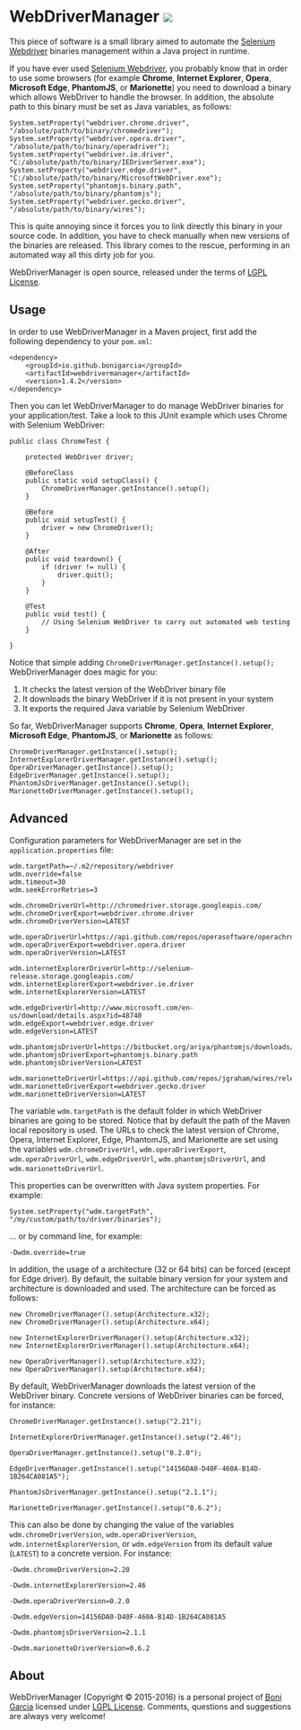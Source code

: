 # WebDriverManager [![][Logo]][GitHub Repository]

This piece of software is a small library aimed to automate the [Selenium Webdriver] binaries management within a Java project in runtime.

If you have ever used [Selenium Webdriver], you probably know that in order to use some browsers (for example **Chrome**, **Internet Explorer**, **Opera**, **Microsoft Edge**, **PhantomJS**, or **Marionette**) you need to download a binary which allows WebDriver to handle the browser. In addition, the absolute path to this binary must be set as Java variables, as follows:

	System.setProperty("webdriver.chrome.driver", "/absolute/path/to/binary/chromedriver");
	System.setProperty("webdriver.opera.driver", "/absolute/path/to/binary/operadriver");
	System.setProperty("webdriver.ie.driver", "C:/absolute/path/to/binary/IEDriverServer.exe");
	System.setProperty("webdriver.edge.driver", "C:/absolute/path/to/binary/MicrosoftWebDriver.exe");
	System.setProperty("phantomjs.binary.path", "/absolute/path/to/binary/phantomjs");
	System.setProperty("webdriver.gecko.driver", "/absolute/path/to/binary/wires");

This is quite annoying since it forces you to link directly this binary in your source code. In addition, you have to check manually when new versions of the binaries are released. This library comes to the rescue, performing in an automated way all this dirty job for you.

WebDriverManager is open source, released under the terms of [LGPL License].

## Usage

In order to use WebDriverManager in a Maven project, first add the following dependency to your `pom.xml`:

	<dependency>
		<groupId>io.github.bonigarcia</groupId>
		<artifactId>webdrivermanager</artifactId>
		<version>1.4.2</version>
	</dependency>

Then you can let WebDriverManager to do manage WebDriver binaries for your application/test. Take a look to this JUnit example which uses Chrome with Selenium WebDriver:

	public class ChromeTest {

		protected WebDriver driver;

		@BeforeClass
		public static void setupClass() {
			ChromeDriverManager.getInstance().setup();
		}

		@Before
		public void setupTest() {
			driver = new ChromeDriver();
		}

		@After
		public void teardown() {
			if (driver != null) {
				driver.quit();
			}
		}

		@Test
		public void test() {
			// Using Selenium WebDriver to carry out automated web testing
		}

	}

Notice that simple adding ``ChromeDriverManager.getInstance().setup();`` WebDriverManager does magic for you:

1. It checks the latest version of the WebDriver binary file
2. It downloads the binary WebDriver if it is not present in your system
3. It exports the required Java variable by Selenium WebDriver

So far, WebDriverManager supports **Chrome**, **Opera**, **Internet Explorer**, **Microsoft Edge**,  **PhantomJS**, or **Marionette** as follows:

	ChromeDriverManager.getInstance().setup();
	InternetExplorerDriverManager.getInstance().setup();
	OperaDriverManager.getInstance().setup();
	EdgeDriverManager.getInstance().setup();
	PhantomJsDriverManager.getInstance().setup();
	MarionetteDriverManager.getInstance().setup();

## Advanced

Configuration parameters for WebDriverManager are set in the ``application.properties`` file:

	wdm.targetPath=~/.m2/repository/webdriver
	wdm.override=false
	wdm.timeout=30
	wdm.seekErrorRetries=3

	wdm.chromeDriverUrl=http://chromedriver.storage.googleapis.com/
	wdm.chromeDriverExport=webdriver.chrome.driver
	wdm.chromeDriverVersion=LATEST

	wdm.operaDriverUrl=https://api.github.com/repos/operasoftware/operachromiumdriver/releases
	wdm.operaDriverExport=webdriver.opera.driver
	wdm.operaDriverVersion=LATEST

	wdm.internetExplorerDriverUrl=http://selenium-release.storage.googleapis.com/
	wdm.internetExplorerExport=webdriver.ie.driver
	wdm.internetExplorerVersion=LATEST

	wdm.edgeDriverUrl=http://www.microsoft.com/en-us/download/details.aspx?id=48740
	wdm.edgeExport=webdriver.edge.driver
	wdm.edgeVersion=LATEST
	
	wdm.phantomjsDriverUrl=https://bitbucket.org/ariya/phantomjs/downloads/
	wdm.phantomjsDriverExport=phantomjs.binary.path
	wdm.phantomjsDriverVersion=LATEST

	wdm.marionetteDriverUrl=https://api.github.com/repos/jgraham/wires/releases
	wdm.marionetteDriverExport=webdriver.gecko.driver
	wdm.marionetteDriverVersion=LATEST

The variable ``wdm.targetPath`` is the default folder in which WebDriver binaries are going to be stored. Notice that by default the path of the Maven local repository is used. The URLs to check the latest version of Chrome, Opera, Internet Explorer, Edge, PhantomJS, and Marionette are set using the variables ``wdm.chromeDriverUrl``, ``wdm.operaDriverExport``, ``wdm.operaDriverUrl``, ``wdm.edgeDriverUrl``, ``wdm.phantomjsDriverUrl``, and ``wdm.marionetteDriverUrl``. 

This properties can be overwritten with Java system properties. For example:

	System.setProperty("wdm.targetPath", "/my/custom/path/to/driver/binaries");

... or by command line, for example:

	-Dwdm.override=true

In addition, the usage of a architecture (32 or 64 bits) can be forced (except for Edge driver). By default, the suitable binary version for your system and architecture is downloaded and used. The architecture can be forced as follows:

	new ChromeDriverManager().setup(Architecture.x32);
	new ChromeDriverManager().setup(Architecture.x64);

	new InternetExplorerDriverManager().setup(Architecture.x32);
	new InternetExplorerDriverManager().setup(Architecture.x64);

	new OperaDriverManager().setup(Architecture.x32);
	new OperaDriverManager().setup(Architecture.x64);

By default, WebDriverManager downloads the latest version of the WebDriver binary. Concrete versions of WebDriver binaries can be forced, for instance: 

	ChromeDriverManager.getInstance().setup("2.21");

	InternetExplorerDriverManager.getInstance().setup("2.46");

	OperaDriverManager.getInstance().setup("0.2.0");
	
	EdgeDriverManager.getInstance().setup("14156DA0-D40F-460A-B14D-1B264CA081A5");

	PhantomJsDriverManager.getInstance().setup("2.1.1");

	MarionetteDriverManager.getInstance().setup("0.6.2");

This can also be done by changing the value of the variables ``wdm.chromeDriverVersion``, ``wdm.operaDriverVersion``,  ``wdm.internetExplorerVersion``, or  ``wdm.edgeVersion`` from its default value (``LATEST``) to a concrete version. For instance:

	-Dwdm.chromeDriverVersion=2.20

	-Dwdm.internetExplorerVersion=2.46

	-Dwdm.operaDriverVersion=0.2.0

	-Dwdm.edgeVersion=14156DA0-D40F-460A-B14D-1B264CA081A5

	-Dwdm.phantomjsDriverVersion=2.1.1

	-Dwdm.marionetteDriverVersion=0.6.2

## About

WebDriverManager (Copyright &copy; 2015-2016) is a personal project of [Boni Garcia] licensed under [LGPL License]. Comments, questions and suggestions are always very welcome!

[Logo]: http://bonigarcia.github.io/img/webdrivermanager.png
[Selenium Webdriver]: http://docs.seleniumhq.org/projects/webdriver/
[LGPL License]: http://www.gnu.org/licenses/lgpl-2.1.html
[Boni Garcia]: http://bonigarcia.github.io/
[GitHub Repository]: https://github.com/bonigarcia/webdrivermanager

